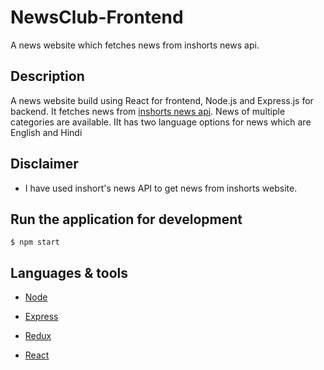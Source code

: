 # NewsClub-Frontend
 A news website which fetches news from inshorts news api.

## Description 

A news website build using React for frontend, Node.js and Express.js for backend. It fetches news from [inshorts news api](https://www.npmjs.com/package/inshorts-news-api). News of multiple categories are available. IIt has two language options for news which are English and Hindi


## Disclaimer

  * I have used inshort's news API to get news from inshorts website. 


## Run the application for development

```
$ npm start
```

## Languages & tools

- [Node](https://nodejs.org/en/)

- [Express](https://expressjs.com/)

- [Redux](https://redux.js.org/)

- [React](https://reactjs.org/)
